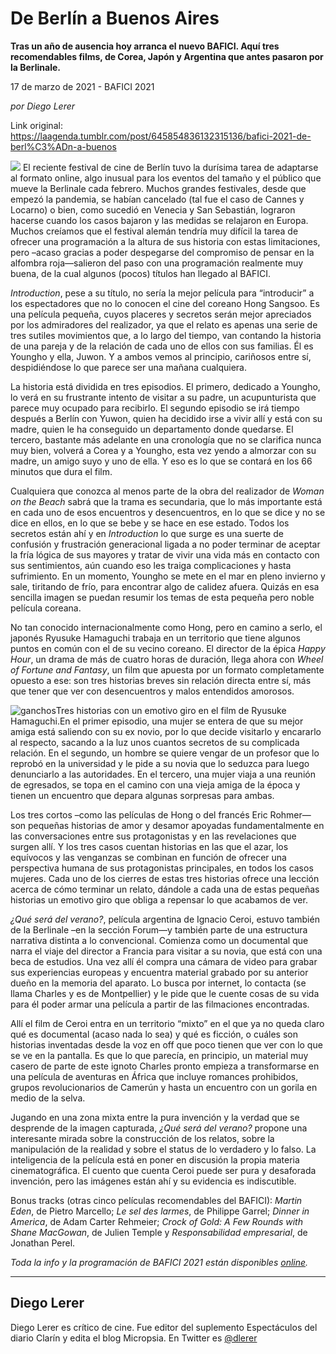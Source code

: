 # De Berlín a Buenos Aires

**Tras un año de ausencia hoy arranca el nuevo BAFICI. Aquí tres recomendables films, de Corea, Japón y Argentina que antes pasaron por la Berlinale.**

17 de marzo de 2021 - BAFICI 2021

_por Diego Lerer_

Link original: https://laagenda.tumblr.com/post/645854836132315136/bafici-2021-de-berl%C3%ADn-a-buenos

![](https://64.media.tumblr.com/1d86b3cf277871ef60908c98e3767561/23a1b6baa7a04a77-02/s500x750/974701c42aeb8ebb2edf27a9d2d03dd885a79c8b.jpg)
El reciente festival de cine de Berlín tuvo la durísima tarea de adaptarse al formato online, algo inusual para los eventos del tamaño y el público que mueve la Berlinale cada febrero. Muchos grandes festivales, desde que empezó la pandemia, se habían cancelado (tal fue el caso de Cannes y Locarno) o bien, como sucedió en Venecia y San Sebastián, lograron hacerse cuando los casos bajaron y las medidas se relajaron en Europa. Muchos creíamos que el festival alemán tendría muy difícil la tarea de ofrecer una programación a la altura de sus historia con estas limitaciones, pero –acaso gracias a poder despegarse del compromiso de pensar en la alfombra roja—salieron del paso con una programación realmente muy buena, de la cual algunos (pocos) títulos han llegado al BAFICI.

*Introduction*, pese a su título, no sería la mejor película para “introducir” a los espectadores que no lo conocen el cine del coreano Hong Sangsoo. Es una película pequeña, cuyos placeres y secretos serán mejor apreciados por los admiradores del realizador, ya que el relato es apenas una serie de tres sutiles movimientos que, a lo largo del tiempo, van contando la historia de una pareja y de la relación de cada uno de ellos con sus familias. Él es Youngho y ella, Juwon. Y a ambos vemos al principio, cariñosos entre sí, despidiéndose lo que parece ser una mañana cualquiera.

La historia está dividida en tres episodios. El primero, dedicado a Youngho, lo verá en su frustrante intento de visitar a su padre, un acupunturista que parece muy ocupado para recibirlo. El segundo episodio se irá tiempo después a Berlín con Yuwon, quien ha decidido irse a vivir allí y está con su madre, quien le ha conseguido un departamento donde quedarse. El tercero, bastante más adelante en una cronología que no se clarifica nunca muy bien, volverá a Corea y a Youngho, esta vez yendo a almorzar con su madre, un amigo suyo y uno de ella. Y eso es lo que se contará en los 66 minutos que dura el film.

Cualquiera que conozca al menos parte de la obra del realizador de *Woman on the Beach* sabrá que la trama es secundaria, que lo más importante está en cada uno de esos encuentros y desencuentros, en lo que se dice y no se dice en ellos, en lo que se bebe y se hace en ese estado. Todos los secretos están ahí y en *Introduction* lo que surge es una suerte de confusión y frustración generacional ligada a no poder terminar de aceptar la fría lógica de sus mayores y tratar de vivir una vida más en contacto con sus sentimientos, aún cuando eso les traiga complicaciones y hasta sufrimiento. En un momento, Youngho se mete en el mar en pleno invierno y sale, tiritando de frío, para encontrar algo de calidez afuera. Quizás en esa sencilla imagen se puedan resumir los temas de esta pequeña pero noble película coreana.

No tan conocido internacionalmente como Hong, pero en camino a serlo, el japonés Ryusuke Hamaguchi trabaja en un territorio que tiene algunos puntos en común con el de su vecino coreano. El director de la épica *Happy Hour*, un drama de más de cuatro horas de duración, llega ahora con *Wheel of Fortune and Fantasy*, un film que apuesta por un formato completamente opuesto a ese: son tres historias breves sin relación directa entre sí, más que tener que ver con desencuentros y malos entendidos amorosos.

![ganchos](https://64.media.tumblr.com/8d22d31dab6b284c663ecf7d6b9a6eb0/23a1b6baa7a04a77-46/s500x750/8be709189c7aba0332e4ddc4e15f17d9a7981dc3.jpg)Tres historias con un emotivo giro en el film de Ryusuke Hamaguchi.En el primer episodio, una mujer se entera de que su mejor amiga está saliendo con su ex novio, por lo que decide visitarlo y encararlo al respecto, sacando a la luz unos cuantos secretos de su complicada relación. En el segundo, un hombre se quiere vengar de un profesor que lo reprobó en la universidad y le pide a su novia que lo seduzca para luego denunciarlo a las autoridades. En el tercero, una mujer viaja a una reunión de egresados, se topa en el camino con una vieja amiga de la época y tienen un encuentro que depara algunas sorpresas para ambas. 

Los tres cortos –como las películas de Hong o del francés Eric Rohmer—son pequeñas historias de amor y desamor apoyadas fundamentalmente en las conversaciones entre sus protagonistas y en las revelaciones que surgen allí. Y los tres casos cuentan historias en las que el azar, los equívocos y las venganzas se combinan en función de ofrecer una perspectiva humana de sus protagonistas principales, en todos los casos mujeres. Cada uno de los cierres de estas tres historias ofrece una lección acerca de cómo terminar un relato, dándole a cada una de estas pequeñas historias un emotivo giro que obliga a repensar lo que acabamos de ver.

*¿Qué será del verano?*, película argentina de Ignacio Ceroi, estuvo también de la Berlinale –en la sección Forum—y también parte de una estructura narrativa distinta a lo convencional. Comienza como un documental que narra el viaje del director a Francia para visitar a su novia, que está con una beca de estudios. Una vez allí él compra una cámara de video para grabar sus experiencias europeas y encuentra material grabado por su anterior dueño en la memoria del aparato. Lo busca por internet, lo contacta (se llama Charles y es de Montpellier) y le pide que le cuente cosas de su vida para él poder armar una película a partir de las filmaciones encontradas.

Allí el film de Ceroi entra en un territorio “mixto” en el que ya no queda claro qué es documental (acaso nada lo sea) y qué es ficción, o cuáles son historias inventadas desde la voz en off que poco tienen que ver con lo que se ve en la pantalla. Es que lo que parecía, en principio, un material muy casero de parte de este ignoto Charles pronto empieza a transformarse en una película de aventuras en África que incluye romances prohibidos, grupos revolucionarios de Camerún y hasta un encuentro con un gorila en medio de la selva.

Jugando en una zona mixta entre la pura invención y la verdad que se desprende de la imagen capturada, *¿Qué será del verano?* propone una interesante mirada sobre la construcción de los relatos, sobre la manipulación de la realidad y sobre el status de lo verdadero y lo falso. La inteligencia de la película está en poner en discusión la propia materia cinematográfica. El cuento que cuenta Ceroi puede ser pura y desaforada invención, pero las imágenes están ahí y su evidencia es indiscutible.

Bonus tracks (otras cinco películas recomendables del BAFICI): *Martin Eden*, de Pietro Marcello; *Le sel des larmes*, de Philippe Garrel; *Dinner in America*, de Adam Carter Rehmeier; *Crock of Gold: A Few Rounds with Shane MacGowan*, de Julien Temple y *Responsabilidad empresarial*, de Jonathan Perel.

*Toda la info y la programación de BAFICI 2021 están disponibles [online](https://vivamoscultura.buenosaires.gob.ar/).*

  




---

Diego Lerer
-----------

 Diego Lerer es crítico de cine. Fue editor del suplemento Espectáculos del diario Clarín y edita el blog Micropsia. En Twitter es [@dlerer](https://twitter.com/dlerer) 

